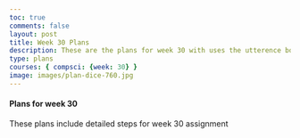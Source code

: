 ```yaml
---
toc: true
comments: false
layout: post
title: Week 30 Plans
description: These are the plans for week 30 with uses the utterence bot
type: plans
courses: { compsci: {week: 30} }
image: images/plan-dice-760.jpg
---
```



#### Plans for week 30
These plans include detailed steps for week 30 assignment

<script src="https://utteranc.es/client.js"
    repo="srivaidyas/student2.0"
    issue-term="pathname"
    label="comments"
    theme="github-light"
    crossorigin="anonymous"
    async>
</script>


